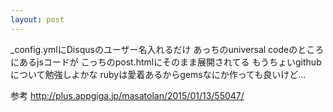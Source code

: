 ```yaml
---
layout: post
---
```



_config.ymlにDisqusのユーザー名入れるだけ
あっちのuniversal codeのところにあるjsコードが
こっちのpost.htmlにそのまま展開されてる
もうちょいgithubについて勉強しよかな
rubyは愛着あるからgemsなにか作っても良いけど...

参考
http://plus.appgiga.jp/masatolan/2015/01/13/55047/


